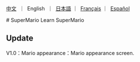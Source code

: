 <p align="left">
    <a href="README_CN.md">中文</a>&nbsp ｜ &nbspEnglish&nbsp ｜ &nbsp<a href="README_JA.md">日本語</a> ｜ &nbsp<a href="README_FR.md">Français</a> ｜ &nbsp<a href="README_ES.md">Español</a>
</p>
# SuperMario
Learn SuperMario


## Update
V1.0：Mario appearance：Mario appearance screen.

